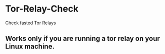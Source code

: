 # Tor-Relay-Check
Check fasted Tor Relays

## Works only if you are running a tor relay on your Linux machine.
